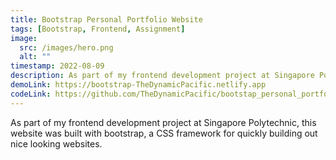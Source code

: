 ```yaml
---
title: Bootstrap Personal Portfolio Website
tags: [Bootstrap, Frontend, Assignment]
image:
  src: /images/hero.png
  alt: ""
timestamp: 2022-08-09
description: As part of my frontend development project at Singapore Polytechnic, this website was built with bootstrap, a CSS framework for quickly building out nice looking websites.
demoLink: https://bootstrap-TheDynamicPacific.netlify.app
codeLink: https://github.com/TheDynamicPacific/bootstap_personal_portfolio
---
```


As part of my frontend development project at Singapore Polytechnic, this website was built with bootstrap, a CSS framework for quickly building out nice looking websites.

